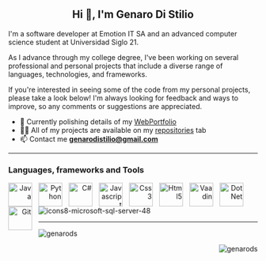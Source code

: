 <h2 align="center">Hi 👋, I'm Genaro Di Stilio</h2>

I'm a software developer at Emotion IT SA and an advanced computer science student at Universidad Siglo 21.<br>

As I advance through my college degree, I've been working on several professional and personal projects that include a diverse range of languages, technologies, and frameworks. <br>

If you're interested in seeing some of the code from my personal projects, please take a look below! I'm always looking for feedback and ways to improve, so any comments or suggestions are appreciated.<br>

- 🔧 Currently polishing details of my [WebPortfolio](https://github.com/GenaroDS/WebPortfolio)
- 👨‍💻 All of my projects are available on my [repositories](https://github.com/GenaroDS?tab=repositories) tab
- 📫 Contact me **genarodistilio@gmail.com**

---
### Languages, frameworks and Tools <br>

<p align="right"> 
<img align="left" alt="Java" width="48px" style="padding-right:10px;" src="https://cdn.jsdelivr.net/gh/devicons/devicon/icons/java/java-original.svg"/>
<img align="left" alt="Python" width="48px" style="padding-right:10px;" src="https://cdn.jsdelivr.net/gh/devicons/devicon/icons/python/python-plain.svg" />
<img align="left" alt="C#" width="48px" style="padding-right:10px;" src="https://cdn.jsdelivr.net/gh/devicons/devicon/icons/csharp/csharp-original.svg" />
<img align="left" alt="Javascript" width="48px" style="padding-right:10px;" src="https://cdn.jsdelivr.net/gh/devicons/devicon/icons/javascript/javascript-original.svg" />
<img align="left" alt="Css3" width="48px" style="padding-right:10px;" src="https://cdn.jsdelivr.net/gh/devicons/devicon/icons/css3/css3-original.svg" />
<img align="left" alt="Html5" width="48px" style="padding-right:10px;" src="https://cdn.jsdelivr.net/gh/devicons/devicon/icons/html5/html5-original.svg" />          
<img align="left" alt="Vaadin" width="48px" style="padding-right:10px;" src="https://avatars.githubusercontent.com/u/1171922?v=4&s=40" />
<img align="left" alt="DotNet" width="48px" style="padding-right:10px;" src="https://cdn.jsdelivr.net/gh/devicons/devicon/icons/dot-net/dot-net-plain-wordmark.svg" />
<img align="left" alt="Git" width="48px" style="padding-right:10px"  src="https://cdn.jsdelivr.net/gh/devicons/devicon/icons/git/git-original.svg" />

![icons8-microsoft-sql-server-48](https://github.com/GenaroDS/GenaroDS/assets/87452846/08da6def-2a60-447e-b330-6f9cec7e6685)


---

<p align="left"><img align="center" src="https://github-readme-stats-sigma-five.vercel.app/api?username=genarods&theme=algolia&show_icons=true" alt="genarods" /></p>
  
<p align="right"><img src="https://komarev.com/ghpvc/?username=genarods&label=Profile%20views&color=0e75b6&style=flat" alt="genarods" /> </p>



